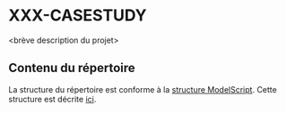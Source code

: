 XXX-CASESTUDY
=============

<brève description du projet>

Contenu du répertoire
---------------------

La structure du répertoire est conforme à la [structure ModelScript](https://modelscript.readthedocs.io/en/latest/methods/artefacts.html). Cette structure est décrite [ici](https://modelscript.readthedocs.io/en/latest/methods/artefacts.html). 

